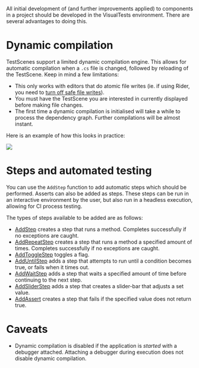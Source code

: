 All initial development of (and further improvements applied) to components in a project should be developed in the VisualTests environment. There are several advantages to doing this.

# Dynamic compilation

TestScenes support a limited dynamic compilation engine. This allows for automatic compilation when a `.cs` file is changed, followed by reloading of the TestScene. Keep in mind a few limitations:

- This only works with editors that do atomic file writes (ie. if using Rider, you need to [turn off safe file writes](https://puu.sh/yr5bk/43a073a194.png)).
- You must have the TestScene you are interested in currently displayed before making file changes.
- The first time a dynamic compilation is initialised will take a while to process the dependency graph. Further compilations will be almost instant.

Here is an example of how this looks in practice:

![](https://puu.sh/yr5sB/9a2b547dcb.gif)

# Steps and automated testing

You can use the `AddStep` function to add automatic steps which should be performed. Asserts can also be added as steps. These steps can be run in an interactive environment by the user, but also run in a headless execution, allowing for CI process testing.

The types of steps available to be added are as follows: 

* [AddStep](https://github.com/ppy/osu-framework/blob/b4c2a61f7e40d288611d587294a78fbcf68342fd/osu.Framework/Testing/TestScene.cs#L290) creates a step that runs a method. Completes successfully if no exceptions are caught.
* [AddRepeatStep](https://github.com/ppy/osu-framework/blob/b4c2a61f7e40d288611d587294a78fbcf68342fd/osu.Framework/Testing/TestScene.cs#L322) creates a step that runs a method a specified amount of times. Completes successfully if no exceptions are caught.
* [AddToggleStep](https://github.com/ppy/osu-framework/blob/b4c2a61f7e40d288611d587294a78fbcf68342fd/osu.Framework/Testing/TestScene.cs#L330) toggles a flag.
* [AddUntilStep](https://github.com/ppy/osu-framework/blob/b4c2a61f7e40d288611d587294a78fbcf68342fd/osu.Framework/Testing/TestScene.cs#L338) adds a step that attempts to run until a condition becomes true, or fails when it times out.
* [AddWaitStep](https://github.com/ppy/osu-framework/blob/b4c2a61f7e40d288611d587294a78fbcf68342fd/osu.Framework/Testing/TestScene.cs#L346) adds a step that waits a specified amount of time before continuing to the next step.
* [AddSliderStep](https://github.com/ppy/osu-framework/blob/b4c2a61f7e40d288611d587294a78fbcf68342fd/osu.Framework/Testing/TestScene.cs#L354) adds a step that creates a slider-bar that adjusts a set value.
* [AddAssert](https://github.com/ppy/osu-framework/blob/b4c2a61f7e40d288611d587294a78fbcf68342fd/osu.Framework/Testing/TestScene.cs#L362) creates a step that fails if the specified value does not return true.

# Caveats

* Dynamic compilation is disabled if the application is _started_ with a debugger attached. Attaching a debugger during execution does not disable dynamic compilation.